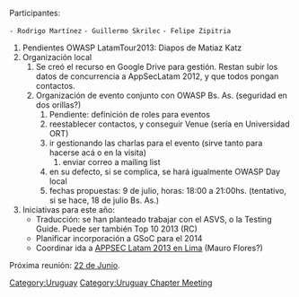 Participantes:

`- Rodrigo Martínez`
`- Guillermo Skrilec`
`- Felipe Zipitria`

1.  Pendientes OWASP LatamTour2013: Diapos de Matiaz Katz
2.  Organización local
    1.  Se creó el recurso en Google Drive para gestión. Restan subir
        los datos de concurrencia a AppSecLatam 2012, y que todos pongan
        contactos.
    2.  Organización de evento conjunto con OWASP Bs. As. (seguridad en
        dos orillas?)
        1.  Pendiente: definición de roles para eventos
        2.  reestablecer contactos, y conseguir Venue (sería en
            Universidad ORT)
        3.  ir gestionando las charlas para el evento (sirve tanto para
            hacerse acá o en la visita)
            1.  enviar correo a mailing list
        4.  en su defecto, si se complica, se hará igualmente OWASP Day
            local
        5.  fechas propuestas: 9 de julio, horas: 18:00 a 21:00hs.
            (tentativo, si se hace, 18 de julio Bs. As.)
3.  Iniciativas para este año:
      - Traducción: se han planteado trabajar con el ASVS, o la Testing
        Guide. Puede ser también Top 10 2013 (RC)
      - Planificar incorporación a GSoC para el 2014
      - Coordinar ida a [APPSEC Latam 2013 en
        Lima](AppSecLatam2013 "wikilink") (Mauro Flores?)

Próxima reunión: [22 de Junio](Uruguay-Minuta-22-jun-2013 "wikilink").

[Category:Uruguay](Category:Uruguay "wikilink") [Category:Uruguay
Chapter Meeting](Category:Uruguay_Chapter_Meeting "wikilink")